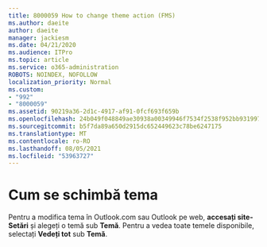 ```yaml
---
title: 8000059 How to change theme action (FMS)
ms.author: daeite
author: daeite
manager: jackiesm
ms.date: 04/21/2020
ms.audience: ITPro
ms.topic: article
ms.service: o365-administration
ROBOTS: NOINDEX, NOFOLLOW
localization_priority: Normal
ms.custom:
- "992"
- "8000059"
ms.assetid: 90219a36-2d1c-4917-af91-0fcf693f659b
ms.openlocfilehash: 24b049f048849ae30938a00349946f7534f2538f952bb931997af53472ee3729
ms.sourcegitcommit: b5f7da89a650d2915dc652449623c78be6247175
ms.translationtype: MT
ms.contentlocale: ro-RO
ms.lasthandoff: 08/05/2021
ms.locfileid: "53963727"
---
```

# <a name="how-to-change-your-theme"></a>Cum se schimbă tema

Pentru a modifica tema în Outlook.com sau Outlook pe web, **accesați site-Setări** și alegeți o temă sub **Temă**. Pentru a vedea toate temele disponibile, selectați **Vedeți tot** sub **Temă**.
  